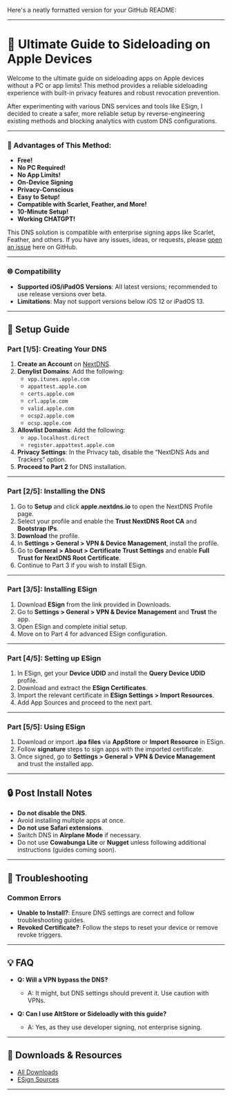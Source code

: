 Here's a neatly formatted version for your GitHub README:

---

# 📲 Ultimate Guide to Sideloading on Apple Devices

Welcome to the ultimate guide on sideloading apps on Apple devices without a PC or app limits! This method provides a reliable sideloading experience with built-in privacy features and robust revocation prevention. 

After experimenting with various DNS services and tools like ESign, I decided to create a safer, more reliable setup by reverse-engineering existing methods and blocking analytics with custom DNS configurations.

---

### 🚀 Advantages of This Method:
- **Free!**
- **No PC Required!**
- **No App Limits!**
- **On-Device Signing**
- **Privacy-Conscious** 
- **Easy to Setup!**
- **Compatible with Scarlet, Feather, and More!**
- **10-Minute Setup!**
- **Working CHATGPT!**

This DNS solution is compatible with enterprise signing apps like Scarlet, Feather, and others. If you have any issues, ideas, or requests, please [open an issue](#) here on GitHub.

---

### 🌐 Compatibility
- **Supported iOS/iPadOS Versions**: All latest versions; recommended to use release versions over beta.
- **Limitations**: May not support versions below iOS 12 or iPadOS 13.

---

## 📖 Setup Guide

### Part [1/5]: Creating Your DNS
1. **Create an Account** on [NextDNS](https://nextdns.io).
2. **Denylist Domains**: Add the following:
    - `vpp.itunes.apple.com`
    - `appattest.apple.com`
    - `certs.apple.com`
    - `crl.apple.com`
    - `valid.apple.com`
    - `ocsp2.apple.com`
    - `ocsp.apple.com`
3. **Allowlist Domains**: Add the following:
    - `app.localhost.direct`
    - `register.appattest.apple.com`
4. **Privacy Settings**: In the Privacy tab, disable the “NextDNS Ads and Trackers” option.
5. **Proceed to Part 2** for DNS installation.

---

### Part [2/5]: Installing the DNS
1. Go to **Setup** and click **apple.nextdns.io** to open the NextDNS Profile page.
2. Select your profile and enable the **Trust NextDNS Root CA** and **Bootstrap IPs**.
3. **Download** the profile.
4. In **Settings > General > VPN & Device Management**, install the profile.
5. Go to **General > About > Certificate Trust Settings** and enable **Full Trust for NextDNS Root Certificate**.
6. Continue to Part 3 if you wish to install ESign.

---

### Part [3/5]: Installing ESign
1. Download **ESign** from the link provided in Downloads.
2. Go to **Settings > General > VPN & Device Management** and **Trust** the app.
3. Open ESign and complete initial setup.
4. Move on to Part 4 for advanced ESign configuration.

---

### Part [4/5]: Setting up ESign
1. In ESign, get your **Device UDID** and install the **Query Device UDID** profile.
2. Download and extract the **ESign Certificates**.
3. Import the relevant certificate in **ESign Settings > Import Resources**.
4. Add App Sources and proceed to the next part.

---

### Part [5/5]: Using ESign
1. Download or import **.ipa files** via **AppStore** or **Import Resource** in ESign.
2. Follow **signature** steps to sign apps with the imported certificate.
3. Once signed, go to **Settings > General > VPN & Device Management** and trust the installed app.

---

## 🔒 Post Install Notes
- **Do not disable the DNS**.
- Avoid installing multiple apps at once.
- **Do not use Safari extensions**.
- Switch DNS in **Airplane Mode** if necessary.
- Do not use **Cowabunga Lite** or **Nugget** unless following additional instructions (guides coming soon).

---

## 🔧 Troubleshooting

### Common Errors
- **Unable to Install?**: Ensure DNS settings are correct and follow troubleshooting guides.
- **Revoked Certificate?**: Follow the steps to reset your device or remove revoke triggers.

---

## 💡 FAQ

- **Q: Will a VPN bypass the DNS?**
  - A: It might, but DNS settings should prevent it. Use caution with VPNs.

- **Q: Can I use AltStore or Sideloadly with this guide?**
  - A: Yes, as they use developer signing, not enterprise signing.

---

## 🔗 Downloads & Resources
- [All Downloads](#)
- [ESign Sources](#source)
  
---

